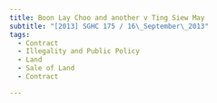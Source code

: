 ```yaml
---
title: Boon Lay Choo and another v Ting Siew May
subtitle: "[2013] SGHC 175 / 16\_September\_2013"
tags:
  - Contract
  - Illegality and Public Policy
  - Land
  - Sale of Land
  - Contract

---
```


